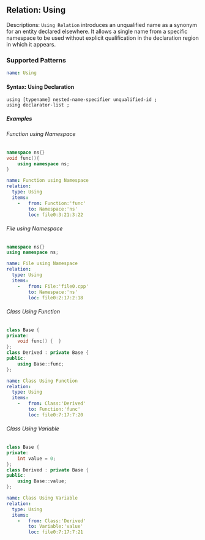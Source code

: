 ## Relation: Using

Descriptions: `Using Relation` introduces an unqualified name as a synonym for an entity declared elsewhere. It allows a single name from a specific namespace to be used without explicit qualification in the declaration region in which it appears. 
### Supported Patterns

```yaml
name: Using
```

#### Syntax: Using Declaration

```text
using [typename] nested-name-specifier unqualified-id ;
using declarator-list ;
```

##### Examples

###### Function using Namespace

```cpp
namespace ns{}
void func(){
    using namespace ns;
}
```

```yaml
name: Function using Namespace
relation:
  type: Using
  items:
    -   from: Function:'func'
        to: Namespace:'ns'
        loc: file0:3:21:3:22
```

###### File using Namespace

```cpp
namespace ns{}
using namespace ns;
```

```yaml
name: File using Namespace
relation:
  type: Using
  items:
    -   from: File:'file0.cpp'
        to: Namespace:'ns'
        loc: file0:2:17:2:18
```

###### Class Using Function

```cpp
class Base {
private:
    void func() {  }
};
class Derived : private Base {
public:
    using Base::func;
};
```

```yaml
name: Class Using Function
relation:
  type: Using
  items:
    -   from: Class:'Derived'
        to: Function:'func'
        loc: file0:7:17:7:20
```

###### Class Using Variable

```cpp
class Base {
private:
    int value = 0;
};
class Derived : private Base {
public:
    using Base::value;
};
```

```yaml
name: Class Using Variable
relation:
  type: Using
  items:
    -   from: Class:'Derived'
        to: Variable:'value'
        loc: file0:7:17:7:21
```